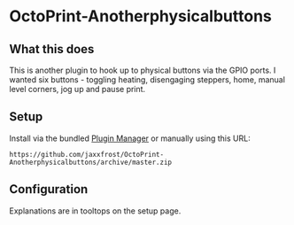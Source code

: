 # OctoPrint-Anotherphysicalbuttons

## What this does

This is another plugin to hook up to physical buttons via the GPIO ports. I wanted six buttons - toggling heating, disengaging steppers, home, manual level corners, jog up and pause print.

## Setup

Install via the bundled [Plugin Manager](https://docs.octoprint.org/en/master/bundledplugins/pluginmanager.html)
or manually using this URL:

    https://github.com/jaxxfrost/OctoPrint-Anotherphysicalbuttons/archive/master.zip

## Configuration

Explanations are in tooltops on the setup page.
